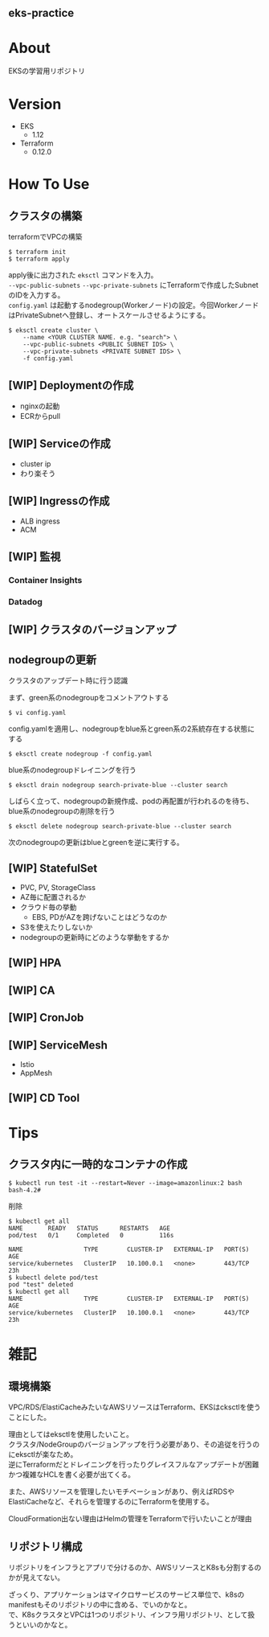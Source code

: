 eks-practice
---

# About
EKSの学習用リポジトリ

# Version
- EKS
    - 1.12
- Terraform
    - 0.12.0

# How To Use
## クラスタの構築
terraformでVPCの構築

```
$ terraform init
$ terraform apply
```

apply後に出力された `eksctl` コマンドを入力。  
`--vpc-public-subnets` `--vpc-private-subnets` にTerraformで作成したSubnetのIDを入力する。  
`config.yaml` は起動するnodegroup(Workerノード)の設定。今回WorkerノードはPrivateSubnetへ登録し、オートスケールさせるようにする。

```
$ eksctl create cluster \
    --name <YOUR CLUSTER NAME. e.g. "search"> \
    --vpc-public-subnets <PUBLIC SUBNET IDS> \
    --vpc-private-subnets <PRIVATE SUBNET IDS> \
    -f config.yaml
```

## [WIP] Deploymentの作成
- nginxの起動
- ECRからpull

## [WIP] Serviceの作成
- cluster ip
- わり楽そう

## [WIP] Ingressの作成
- ALB ingress
- ACM

## [WIP] 監視
### Container Insights

### Datadog

## [WIP] クラスタのバージョンアップ

## nodegroupの更新
クラスタのアップデート時に行う認識

まず、green系のnodegroupをコメントアウトする
```
$ vi config.yaml
```

config.yamlを適用し、nodegroupをblue系とgreen系の2系統存在する状態にする
```
$ eksctl create nodegroup -f config.yaml
```

blue系のnodegroupドレイニングを行う
```
$ eksctl drain nodegroup search-private-blue --cluster search
```

しばらく立って、nodegroupの新規作成、podの再配置が行われるのを待ち、blue系のnodegroupの削除を行う
```
$ eksctl delete nodegroup search-private-blue --cluster search
```

次のnodegroupの更新はblueとgreenを逆に実行する。

## [WIP] StatefulSet
- PVC, PV, StorageClass
- AZ毎に配置されるか
- クラウド毎の挙動
    - EBS, PDがAZを跨げないことはどうなのか
- S3を使えたりしないか
- nodegroupの更新時にどのような挙動をするか

## [WIP] HPA

## [WIP] CA

## [WIP] CronJob

## [WIP] ServiceMesh
- Istio
- AppMesh

## [WIP] CD Tool

# Tips
## クラスタ内に一時的なコンテナの作成
```console
$ kubectl run test -it --restart=Never --image=amazonlinux:2 bash
bash-4.2#
```

削除
```console
$ kubectl get all
NAME       READY   STATUS      RESTARTS   AGE
pod/test   0/1     Completed   0          116s

NAME                 TYPE        CLUSTER-IP   EXTERNAL-IP   PORT(S)   AGE
service/kubernetes   ClusterIP   10.100.0.1   <none>        443/TCP   23h
$ kubectl delete pod/test
pod "test" deleted
$ kubectl get all
NAME                 TYPE        CLUSTER-IP   EXTERNAL-IP   PORT(S)   AGE
service/kubernetes   ClusterIP   10.100.0.1   <none>        443/TCP   23h
```


# 雑記
## 環境構築
VPC/RDS/ElastiCacheみたいなAWSリソースはTerraform、EKSはcksctlを使うことにした。  

理由としてはeksctlを使用したいこと。  
クラスタ/NodeGroupのバージョンアップを行う必要があり、その追従を行うのにeksctlが楽なため。  
逆にTerraformだとドレイニングを行ったりグレイスフルなアップデートが困難かつ複雑なHCLを書く必要が出てくる。

また、AWSリソースを管理したいモチベーションがあり、例えばRDSやElastiCacheなど、それらを管理するのにTerraformを使用する。  

CloudFormation出ない理由はHelmの管理をTerraformで行いたいことが理由

## リポジトリ構成
リポジトリをインフラとアプリで分けるのか、AWSリソースとK8sも分割するのかが見えてない。  

ざっくり、アプリケーションはマイクロサービスのサービス単位で、k8sのmanifestもそのリポジトリの中に含める、でいのかなと。  
で、K8sクラスタとVPCは1つのリポジトリ、インフラ用リポジトリ、として扱うといいのかなと。
